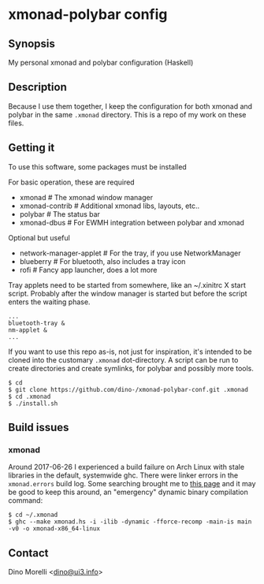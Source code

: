 # xmonad-polybar config


## Synopsis

My personal xmonad and polybar configuration (Haskell)


## Description

Because I use them together, I keep the configuration for both
xmonad and polybar in the same `.xmonad` directory. This is a repo
of my work on these files.


## Getting it

To use this software, some packages must be installed

For basic operation, these are required

- xmonad          # The xmonad window manager
- xmonad-contrib  # Additional xmonad libs, layouts, etc..
- polybar         # The status bar
- xmonad-dbus     # For EWMH integration between polybar and xmonad

Optional but useful

- network-manager-applet  # For the tray, if you use NetworkManager
- blueberry               # For bluetooth, also includes a tray icon
- rofi                    # Fancy app launcher, does a lot more

Tray applets need to be started from somewhere, like an ~/.xinitrc X start
script. Probably after the window manager is started but before the script
enters the waiting phase.

    ...
    bluetooth-tray &
    nm-applet &
    ...

If you want to use this repo as-is, not just for inspiration, it's
intended to be cloned into the customary `.xmonad` dot-directory. A script can
be run to create directories and create symlinks, for polybar and possibly more
tools.

    $ cd
    $ git clone https://github.com/dino-/xmonad-polybar-conf.git .xmonad
    $ cd .xmonad
    $ ./install.sh


## Build issues

### xmonad

Around 2017-06-26 I experienced a build failure on Arch Linux with
stale libraries in the default, systemwide ghc. There were linker
errors in the `xmonad.errors` build log. Some searching brought
me to [this page](https://bugs.archlinux.org/task/54561) and it
may be good to keep this around, an "emergency" dynamic binary
compilation command:

    $ cd ~/.xmonad
    $ ghc --make xmonad.hs -i -ilib -dynamic -fforce-recomp -main-is main -v0 -o xmonad-x86_64-linux


## Contact

Dino Morelli <[dino@ui3.info](mailto:dino@ui3.info)>
